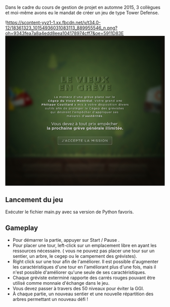 Dans le cadre du cours de gestion de projet en automne 2015, 3 collègues et moi-même avons eu le mandat de créer un jeu de type Tower Defense.

!https://scontent-yyz1-1.xx.fbcdn.net/v/t34.0-12/18361323_10154936031083113_889955546_n.png?oh=9343fea7a8a4edd8eea104178974cff7&oe=5911D83E
![Intro](./images/intro.png?raw=true "CVM en grève")

## Lancement du jeu
Exécuter le fichier main.py avec sa version de Python favoris.

## Gameplay
- Pour démarrer la partie, appuyer sur Start / Pause .
- Pour placer une tour, left-click sur un emplacement libre en ayant les ressources nécessaire.
  ( vous ne pouvez pas placer une tour sur un sentier, un arbre, le cegep ou le campement des grévistes).
- Right click sur une tour afin de l'améliorer. Il est possible d'augmenter les caractéristiques d'une tour en l'améliorant
  plus d'une fois, mais il n'est possible d'améliorer qu'une seule de ses caractéristiques.
- Chaque gréviste exterminé rapporte des carrés rouges pouvant être utilisé comme monnaie d'échange dans le jeu.
- Vous devez passer à travers des 50 niveaux pour éviter la GGI.
- À chaque partie, un nouveau sentier et une nouvelle répartition des arbres permettant un nouveau défi !